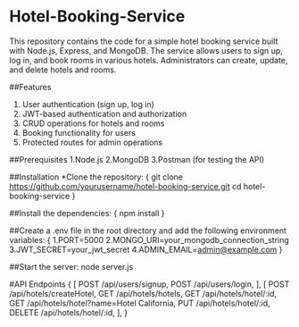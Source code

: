 # Hotel-Booking-Service
This repository contains the code for a simple hotel booking service built with Node.js, Express, and MongoDB. The service allows users to sign up, log in, and book rooms in various hotels. Administrators can create, update, and delete hotels and rooms.

##Features
1. User authentication (sign up, log in)
2. JWT-based authentication and authorization
3. CRUD operations for hotels and rooms
4. Booking functionality for users
5. Protected routes for admin operations

##Prerequisites
1.Node.js
2.MongoDB
3.Postman (for testing the API)

##Installation
*Clone the repository:
{
  git clone https://github.com/yourusername/hotel-booking-service.git
  cd hotel-booking-service
}

##Install the dependencies:
{
  npm install
}

##Create a .env file in the root directory and add the following environment variables:
{
  1.PORT=5000
  2.MONGO_URI=your_mongodb_connection_string
  3.JWT_SECRET=your_jwt_secret
  4.ADMIN_EMAIL=admin@example.com
}

##Start the server:
node server.js

#API Endpoints
{
  [
    POST /api/users/signup,
    POST /api/users/login,
  ],
  [
    POST /api/hotels/createHotel,
    GET /api/hotels/hotels,
    GET /api/hotels/hotel/:id,
    GET /api/hotels/hotel?name=Hotel California,
    PUT /api/hotels/hotel/:id,
    DELETE /api/hotels/hotel/:id,
  ],
}
